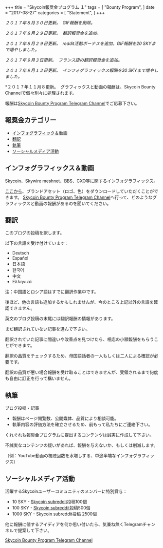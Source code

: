 +++
title = "Skycoin報奨金プログラム １"
tags = [
    "Bounty Program",
]
date = "2017-08-27"
categories = [
    "Statement",
]
+++

*２０１７年８月３０日更新。　GIF報酬を削除。*

*２０１７年８月２９日更新。　翻訳報奨金を追加。*

*２０１７年８月２９日更新。　reddit活動ボーナスを追加。GIF報酬を20 SKYまで増やしました。*

*２０１７年９月３日更新。　フランス語の翻訳報奨金を追加。*

*２０１７年９月１２日更新。　インフォグラフィックス報酬を30 SKYまで増やしました。*

*２０１７年１１月８更新。　グラフィックスと動画の報酬は、Skycoin Bounty Channelで個々別々に処理されます。


報酬は[Skycoin Bounty Program Telegram Channel](https://t.me/skycoinbounty)でご応募下さい。


## 報奨金カテゴリー
<!-- MarkdownTOC autolink="true" bracket="round" -->

- [インフォグラフィック＆動画](#インフォグラフィック)
- [翻訳](#翻訳)
- [執筆](#執筆)
- [ソーシャルメディア活動](#ソーシャルメディア活動)

<!-- /MarkdownTOC -->

## インフォグラフィックス＆動画

Skycoin、Skywire meshnet、BBS、CXO等に関するインフォグラフィックス。

[ここから](https://www.skycoin.net/downloads)、ブランドアセット（ロゴ、色）をダウンロードしていただくことができます。
[Skycoin Bounty Program Telegram Channel](https://t.me/skycoinbounty)へ行って、どのようなグラフィックスと動画の報酬があるのを聞いてください。

## 翻訳

このブログの投稿を訳します。

以下の言語を受け付けています：

* Deutsch
* Español
* 日本語
* 한국어
* 中文
* Ελληνικά

注：中国語とロシア語はすでに翻訳作業中です。

後ほど、他の言語も追加するかもしれませんが、今のところ上記以外の言語を確認できません。

英文のブログ投稿の末尾には翻訳報酬の情報があります。

まだ翻訳されていない記事を選んで下さい。

翻訳されていた記事に間違いや改善点を見つけたら、相応の小額報酬をもらうことができます。


翻訳の品質をチェックするため、母国語話者の一人もしくは二人による確認が必要です。

翻訳の品質が悪い場合報酬を受け取ることはできませんが、受領されるまで何度も自由に訂正を行って構いません。

## 執筆

ブログ投稿・記事

* 報酬はページ閲覧数、公開媒体、品質により相談可能。
* 執筆内容の評価方法を確立させるため、前もって私たちにご連絡下さい。

くれぐれも報奨金プログラムに提出するコンテンツは誠実に作成して下さい。

不誠実なコンテンツの疑いがあれば、報酬を与えないか、もしくは削減します。

（例：YouTube動画の視聴回数を水増しする、中途半端なインフォグラフィックス）

## ソーシャルメディア活動

活躍するSkycoinユーザーコミュニティのメンバーに特別賞与：

* 10 SKY - [Skycoin subreddit](https://reddit.com/r/skycoinproject)投稿100個
* 100 SKY - [Skycoin subreddit](https://reddit.com/r/skycoinproject)投稿500個
* 1000 SKY - [Skycoin subreddit](https://reddit.com/r/skycoinproject)投稿 2500個

他に報酬に値するアイディアを何か思い付いたら、気兼ね無くTelegramチャンネルで提案して下さい。

[Skycoin Bounty Program Telegram Channel](https://t.me/skycoinbounty)
